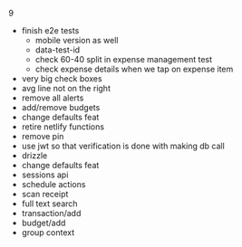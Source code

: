 9
- finish e2e tests
    - mobile version as well
    - data-test-id
    - check 60-40 split in expense management test
    - check expense details when we tap on expense item
- very big check boxes
- avg line not on the right
- remove all alerts
- add/remove budgets
- change defaults feat
- retire netlify functions
- remove pin
- use jwt so that verification is done with making db call
- drizzle
- change defaults feat
- sessions api
- schedule actions
- scan receipt
- full text search
- transaction/add
- budget/add
- group context